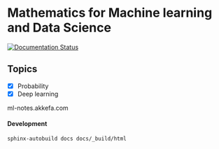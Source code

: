 # Mathematics for Machine learning and Data Science

[![Documentation Status][rtd-badge]][rtd-link]

[rtd-badge]: https://readthedocs.org/projects/ml-math/badge/?version=latest
[rtd-link]: https://ml-notes.akkefa.com/en/latest/

## Topics

- [x] Probability
- [x] Deep learning

ml-notes.akkefa.com


#### Development

```bash
sphinx-autobuild docs docs/_build/html
```